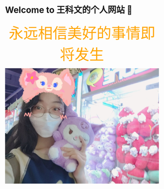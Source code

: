 # Welcome to 王科文的个人网站  &#x1F4C6;

<center><font face="宋体" color=orange size=8 >永远相信美好的事情即将发生</font></center>

![img](img/12.jpg "screen")

